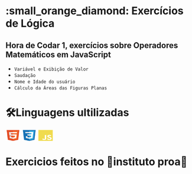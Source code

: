 
<h1>:small_orange_diamond: Exercícios de Lógica </h1>

## Hora de Codar 1,	exercícios sobre Operadores Matemáticos em JavaScript

- `Variável e Exibição de Valor`
- `Saudação`
- `Nome e Idade do usuário`
- `Cálculo da Áreas das Figuras Planas`




# 🛠️Linguagens ultilizadas

<img align="center" alt="HTML" height="30" width="40" src="https://raw.githubusercontent.com/devicons/devicon/master/icons/html5/html5-original.svg">
<img align="center" alt="CSS" height="30" width="40" src="https://raw.githubusercontent.com/devicons/devicon/master/icons/css3/css3-original.svg">
<img align="center" alt="Js" height="30" width="40" src="https://raw.githubusercontent.com/devicons/devicon/master/icons/javascript/javascript-plain.svg">


# Exercicios feitos no 💙instituto proa💙
